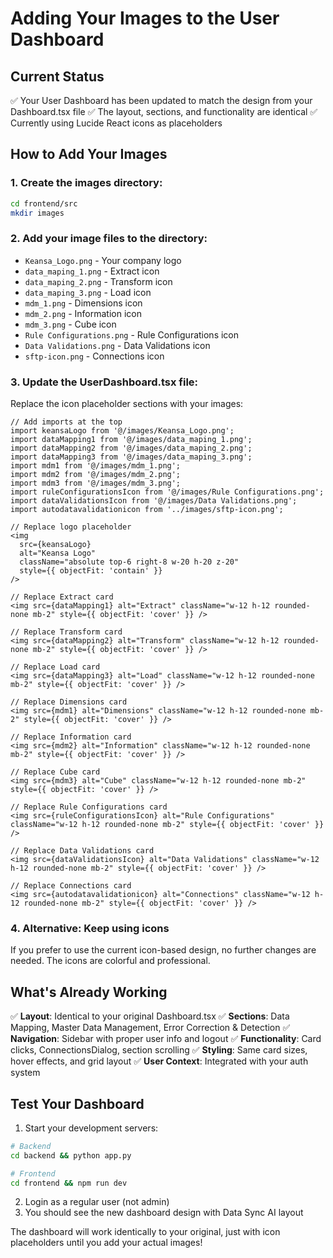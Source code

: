 # Adding Your Images to the User Dashboard

## Current Status
✅ Your User Dashboard has been updated to match the design from your Dashboard.tsx file
✅ The layout, sections, and functionality are identical
✅ Currently using Lucide React icons as placeholders

## How to Add Your Images

### 1. Create the images directory:
```bash
cd frontend/src
mkdir images
```

### 2. Add your image files to the directory:
- `Keansa_Logo.png` - Your company logo
- `data_maping_1.png` - Extract icon
- `data_maping_2.png` - Transform icon  
- `data_maping_3.png` - Load icon
- `mdm_1.png` - Dimensions icon
- `mdm_2.png` - Information icon
- `mdm_3.png` - Cube icon
- `Rule Configurations.png` - Rule Configurations icon
- `Data Validations.png` - Data Validations icon
- `sftp-icon.png` - Connections icon

### 3. Update the UserDashboard.tsx file:

Replace the icon placeholder sections with your images:

```tsx
// Add imports at the top
import keansaLogo from '@/images/Keansa_Logo.png';
import dataMapping1 from '@/images/data_maping_1.png';
import dataMapping2 from '@/images/data_maping_2.png';
import dataMapping3 from '@/images/data_maping_3.png';
import mdm1 from '@/images/mdm_1.png';
import mdm2 from '@/images/mdm_2.png';
import mdm3 from '@/images/mdm_3.png';
import ruleConfigurationsIcon from '@/images/Rule Configurations.png';
import dataValidationsIcon from '@/images/Data Validations.png';
import autodatavalidationicon from '../images/sftp-icon.png';

// Replace logo placeholder
<img
  src={keansaLogo}
  alt="Keansa Logo"
  className="absolute top-6 right-8 w-20 h-20 z-20"
  style={{ objectFit: 'contain' }}
/>

// Replace Extract card
<img src={dataMapping1} alt="Extract" className="w-12 h-12 rounded-none mb-2" style={{ objectFit: 'cover' }} />

// Replace Transform card  
<img src={dataMapping2} alt="Transform" className="w-12 h-12 rounded-none mb-2" style={{ objectFit: 'cover' }} />

// Replace Load card
<img src={dataMapping3} alt="Load" className="w-12 h-12 rounded-none mb-2" style={{ objectFit: 'cover' }} />

// Replace Dimensions card
<img src={mdm1} alt="Dimensions" className="w-12 h-12 rounded-none mb-2" style={{ objectFit: 'cover' }} />

// Replace Information card
<img src={mdm2} alt="Information" className="w-12 h-12 rounded-none mb-2" style={{ objectFit: 'cover' }} />

// Replace Cube card
<img src={mdm3} alt="Cube" className="w-12 h-12 rounded-none mb-2" style={{ objectFit: 'cover' }} />

// Replace Rule Configurations card
<img src={ruleConfigurationsIcon} alt="Rule Configurations" className="w-12 h-12 rounded-none mb-2" style={{ objectFit: 'cover' }} />

// Replace Data Validations card
<img src={dataValidationsIcon} alt="Data Validations" className="w-12 h-12 rounded-none mb-2" style={{ objectFit: 'cover' }} />

// Replace Connections card
<img src={autodatavalidationicon} alt="Connections" className="w-12 h-12 rounded-none mb-2" style={{ objectFit: 'cover' }} />
```

### 4. Alternative: Keep using icons
If you prefer to use the current icon-based design, no further changes are needed. The icons are colorful and professional.

## What's Already Working

✅ **Layout**: Identical to your original Dashboard.tsx
✅ **Sections**: Data Mapping, Master Data Management, Error Correction & Detection
✅ **Navigation**: Sidebar with proper user info and logout
✅ **Functionality**: Card clicks, ConnectionsDialog, section scrolling
✅ **Styling**: Same card sizes, hover effects, and grid layout
✅ **User Context**: Integrated with your auth system

## Test Your Dashboard

1. Start your development servers:
```bash
# Backend
cd backend && python app.py

# Frontend
cd frontend && npm run dev
```

2. Login as a regular user (not admin)
3. You should see the new dashboard design with Data Sync AI layout

The dashboard will work identically to your original, just with icon placeholders until you add your actual images!